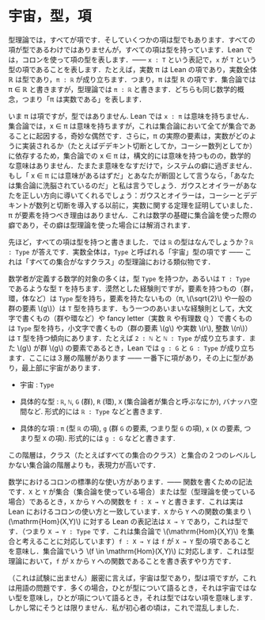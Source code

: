 <!-- # Universes, types, and terms. -->
# 宇宙，型，項

<!-- In type theory, everything is a term. But some terms are types. Not every term is a type, but every term has a type. A colon is used to express the type of a term in Lean — the notation `x : T` means that `x` is a term of type `T`. For example, the real number $\pi$ (pi) is a term in Lean, and the real numbers ℝ is a type, and we have $\pi$ : ℝ , that is, $\pi$ is a term of type ℝ. In set theory one writes $\pi\in\mathbb{R}$ , in type theory we write $\pi$ : ℝ. They both express the same mathematical concept, namely “$\pi$ is a real number”. -->

型理論では，すべてが項です．そしていくつかの項は型でもあります．すべての項が型であるわけではありませんが，すべての項は型を持っています．Lean では，コロンを使って項の型を表します．―― `x : T` という表記で，`x` が `T` という型の項であることを表します．たとえば，実数 π は Lean の項であり，実数全体 ℝ は型であり，`π : ℝ` が成り立ちます．つまり，π は型 ℝ の項です．集合論では π ∈ ℝ と書きますが，型理論では `π : ℝ` と書きます．どちらも同じ数学的概念，つまり「π は実数である」を表します．

<!-- Now $\pi$ is a term but it’s not a type. In Lean, `x : π` makes no sense. In set theory, $x\in\pi$ does happen to make sense, but this is a weird coincidence because everything is a set. Furthermore, the actual elements of $\pi$ will depend on how the real numbers are implemented (as Dedekind cuts or Cauchy sequences, for example), and hence in set theory $x\in\pi$, whilst being syntactically valid in theory, has no mathematical meaning; it happens to make sense, but this is a quirk of the system. If you’re adamant that $x\in\pi$ should make sense then I say you’ve been brainwashed by set theory. Gauss and Euler will put you right: they were proving theorems about the real numbers before Cauchy and Dedekind came along with their sequences and cuts. There is no reason that $\pi$ needs to have elements, this is a quirk of the set-theoretic foundations of mathematics, and this quirk is eliminated in a type theoretic foundation. -->

いま π は項ですが，型ではありません. Lean では `x : π` は意味を持ちません．集合論では，x ∈ π は意味を持ちますが，これは集合論において全てが集合であることに起因する，奇妙な偶然です．さらに，π の実際の要素は，実数がどのように実装されるか（たとえばデデキント切断としてか，コーシー数列としてか）に依存するため，集合論での x ∈ π は，構文的には意味を持つものの，数学的な意味はありません．たまたま意味をなすだけで，システムの癖に過ぎません．もし「 x ∈ π には意味があるはずだ」とあなたが断固として言うなら，「あなたは集合論に洗脳されているのだ」と私は言うでしょう．ガウスとオイラーがあなたを正しい方向に導いてくれるでしょう：ガウスとオイラーは，コーシーとデデキントが数列と切断を導入する以前に，実数に関する定理を証明していました．π が要素を持つべき理由はありません．これは数学の基礎に集合論を使った際の癖であり，その癖は型理論を使った場合には解消されます．

<!-- I claimed above that every term has a type. So what is the type of ℝ? It turns out that `ℝ : Type`. The real numbers are a term of a “universe” type called `Type` — the type theory analogue of the class of all sets. -->

先ほど，すべての項は型を持つと書きました．では `ℝ` の型はなんでしょうか？`ℝ : Type` が答えです．実数全体は，`Type` と呼ばれる「宇宙」型の項です ―― これは「すべての集合がなすクラス」の型理論における類似物です．

<!-- Many of the mathematical objects which mathematicians think of as definitions either have type `Type`, or have type `T` where `T : Type`. As a vague rule of thumb, the stuff which has elements (groups, rings, fields etc) has type `Type`, and the stuff which doesn’t have elements ($\pi$, $\sqrt{2}$ or an element $g$ of a general group) has type `T` where T is some type. As another vague rule of thumb, things we write using capital letters (a group, a ring,…) or fancy letters (the reals, the rationals) tend to have type `Type`, and things we write using small letters (an element g of a group, a real number r or an integer n) tend to have type `T` where T is what we think of as the set which contains these things. For example `2 : ℕ` and `ℕ : Type`, or if $g$ is an element of the group $G$ then in Lean we have `g : G` and `G : Type`. You can see that there is a three-layer hiearchy here — terms at the bottom, types above them, and the universe at the top. -->

数学者が定義する数学的対象の多くは，型 `Type` を持つか，あるいは `T : Type` であるような型 `T` を持ちます．漠然とした経験則ですが，要素を持つもの（群，環，体など）は `Type` 型を持ち，要素を持たないもの（π, \\(\sqrt{2}\\) や一般の群の要素 \\(g\\)）は `T` 型を持ちます．もう一つのあいまいな経験則として，大文字で書くもの（群や環など）や fancy letter（実数 ℝ や有理数 ℚ ）で書くものは `Type` 型を持ち，小文字で書くもの（群の要素 \\(g\\) や実数 \\(r\\), 整数 \\(n\\)）は `T` 型を持つ傾向にあります．たとえば `2 : ℕ` と `ℕ : Type` が成り立ちます．また \\(g\\) が群 \\(g\\) の要素であるとき，Lean では `g : G` と `G : Type` が成り立ちます．ここには３層の階層があります ―― 一番下に項があり，その上に型があり，最上部に宇宙があります．

<!-- * Universe : `Type` -->
* 宇宙 : `Type`
<!-- * Examples of types : `ℝ`, `ℕ`, `G` (a group), `R` (a ring), `X` (something a set theorist would call a set), a Banach space, etc. Formally, we say `ℝ : Type`. -->
* 具体的な型 : `ℝ`, `ℕ`, `G` (群), `R` (環), `X` (集合論者が集合と呼ぶなにか), バナッハ空間など. 形式的には `ℝ : Type` などと書きます.
<!-- * Examples of terms: `π` (a term of type `ℝ`), `g` (an element of the group `G`, so a term of type `G`), `x` (an element of `X`, so a term of type `X`). Formally, we say `g : G`. -->
* 具体的な項 : `π` (型 `ℝ` の項), `g` (群 `G` の要素, つまり型 `G` の項), `x` (`X` の要素, つまり型 `X` の項). 形式的には `g : G` などと書きます.

<!-- This hierarchy is more expressive than the hierarchy in set theory, where there are only two levels: classes (e.g. the class of all sets), and sets. -->

この階層は，クラス（たとえばすべての集合のクラス）と集合の２つのレベルしかない集合論の階層よりも，表現力が高いです．

<!-- There is a standard use of the colon in mathematics — it’s in the notation for functions. If X and Y are sets (if you’re doing set theory) or types (if you’re doing type theory), then the notation for a function from `X` to `Y` is `f : X → Y`. This is actually consistent with Lean’s usage of the colon; Lean’s notation for the collection $\mathrm{Hom}(X,Y)$ of functions from `X` to `Y` is `X → Y` , which is a type (i.e. `X → Y : Type`, corresponding to the fact that set theorists think of $\mathrm{Hom}(X,Y)$ as a set), and `f : X → Y` means that `f` is a term of type `X → Y`, the type-theoretic version of $f \in \mathrm{Hom}(X,Y)$, and the way to say that `f` is a function from `X` to `Y` in type theory. -->

数学におけるコロンの標準的な使い方があります．―― 関数を書くための記法です．`X` と `Y` が集合（集合論を使っている場合）または型（型理論を使っている場合）であるとき，`X` から `Y` への関数を `f : X → Y` と書きます．これは実は Lean におけるコロンの使い方と一致しています．`X` から `Y` への関数の集まり \\(\mathrm{Hom}(X,Y)\\) に対する Lean の表記法は `X → Y` であり，これは型です．（つまり `X → Y : Type` です．これは集合論で \\(\mathrm{Hom}(X,Y)\\) を集合と考えることに対応しています）`f : X → Y` は `f` が `X → Y` 型の項であることを意味し．集合論でいう \\(f \in \mathrm{Hom}(X,Y)\\) に対応します．これは型理論において，`f` が `X` から `Y` への関数であることを書き表すやり方です．

<!-- (Not for exam) Strictly speaking, universes are types, and types are terms, but this is a linguistic issue: often when people speak of types, they mean types which are not universes, and when people speak of terms they mean terms which are not types. But not always. This confused me when I was a beginner. -->

（これは試験に出ません）厳密に言えば，宇宙は型であり，型は項ですが，これは用語の問題です．多くの場合，ひとが型について語るとき，それは宇宙ではない型を意味し，ひとが項について語るとき，それは型ではない項を意味します．しかし常にそうとは限りません．私が初心者の頃は，これで混乱しました．
